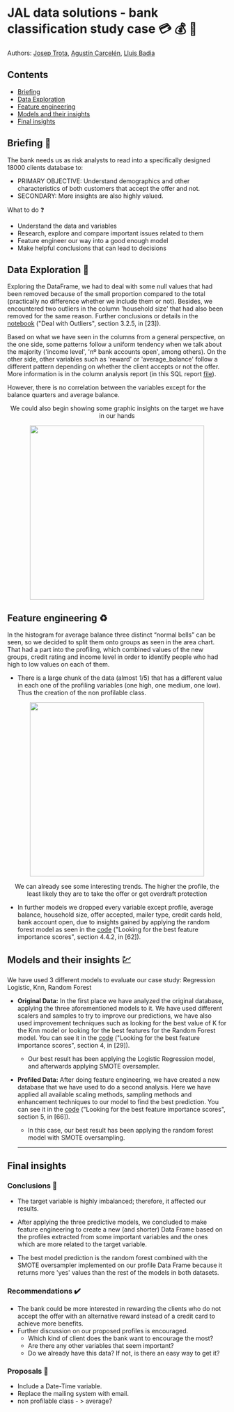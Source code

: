 # JAL data solutions - bank classification study case :credit_card: :moneybag: :currency_exchange:
Authors: [Josep Trota](https://www.linkedin.com/in/josep-trota-ochoa-de-eribe-ba01b055/), [Agustín Carcelén](https://www.linkedin.com/in/agustin-carcelen-chicote-b70048231/), [Lluis Badia](https://www.linkedin.com/in/lluis90badia/) 


## Contents

- [Briefing](https://github.com/JosepTrota/JAL-repo/blob/main/README.md#briefing-mag_right)
- [Data Exploration](https://github.com/JosepTrota/JAL-repo/blob/main/README.md#data-exploration-microscope)
- [Feature engineering](https://github.com/JosepTrota/JAL-repo/blob/main/README.md#feature-engineering-recycle)
- [Models and their insights](https://github.com/JosepTrota/JAL-repo/blob/main/README.md#models-and-their-insights-chart)
- [Final insights](https://github.com/JosepTrota/JAL-repo/blob/main/README.md#final-insights)

## Briefing :mag_right:

The bank needs us as risk analysts to read into a specifically designed 18000 clients database to:
* PRIMARY OBJECTIVE: Understand demographics and other characteristics of both customers that accept the offer and not.
* SECONDARY: More insights are also highly valued.

What to do :question:
* Understand the data and variables
* Research, explore and compare important issues related to them
* Feature engineer our way into a good enough model
* Make helpful conclusions that can lead to decisions


## Data Exploration :microscope:

Exploring the DataFrame, we had to deal with some null values that had been removed because of the small proportion compared to the total (practically no difference whether we include them or not). Besides, we encountered two outliers in the column 'household size' that had also been removed for the same reason. Further conclusions or details in the [notebook](https://github.com/JosepTrota/JAL-repo/blob/main/Code/Case%20Studio%20Bank%20Final.ipynb) ("Deal with Outliers", section 3.2.5, in [23]).

Based on what we have seen in the columns from a general perspective, on the one side, some patterns follow a uniform tendency when we talk about the majority ('income level', 'nº bank accounts open', among others). On the other side, other variables such as 'reward' or 'average_balance' follow a different pattern depending on whether the client accepts or not the offer. More information is in the column analysis report (in this SQL report [file](https://github.com/JosepTrota/JAL-repo/blob/main/MySql/Profiles%20and%20patterns.pdf)).

However, there is no correlation between the variables except for the balance quarters and average balance.

<p align="center"> We could also begin showing some graphic insights on the target we have in our hands</p>
<p align="center"><img src="https://user-images.githubusercontent.com/96822258/154541671-856745dd-941b-4c9d-9702-1797873e5155.png"  height="400">


## Feature engineering :recycle:
  
In the histogram for average balance three distinct “normal bells” can be seen, so we decided to split them onto groups as seen in the area chart. That had a part into the profiling, which combined values of the new groups, credit rating and income level in order to identify people who had high to low values on each of them.
*	There is a large chunk of the data (almost 1/5) that has a different value in each one of the profiling variables (one high, one medium, one low). Thus the creation of the non profilable class.

<p align="center"><img src="https://github.com/JosepTrota/JAL-repo/blob/main/Images/Profiling.png?raw=true"  height="400">
<p align="center"> We can already see some interesting trends. The higher the profile, the least likely they are to take the offer or get overdraft protection</p>

*	In further models we dropped every variable except profile, average balance, household size, offer accepted, mailer type, credit cards held, bank account open, due to insights gained by applying the random forest model as seen in the [code](https://github.com/JosepTrota/JAL-repo/blob/main/Code/Case%20Studio%20Bank%20Final.ipynb) ("Looking for the best feature importance scores", section 4.4.2, in [62]).



## Models and their insights :chart:

We have used 3 different models to evaluate our case study: Regression Logistic, Knn, Random Forest<BR>
  
- **Original Data:** In the first place we have analyzed the original database, applying the three aforementioned models to it. We have used different scalers and samples to try to improve our predictions, we have also used improvement techniques such as looking for the best value of K for the Knn model or looking for the best features for the Random Forest model. You can see it in the [code](https://github.com/JosepTrota/JAL-repo/blob/main/Code/Case%20Studio%20Bank%20Final.ipynb) ("Looking for the best feature importance scores", section 4, in [29]).<BR>
  
  * Our best result has been applying the Logistic Regression model, and afterwards applying SMOTE oversampler.
  
- **Profiled Data:** After doing feature engineering, we have created a new database that we have used to do a second analysis. Here we have applied all available scaling methods, sampling methods and enhancement techniques to our model to find the best prediction. You can see it in the [code](https://github.com/JosepTrota/JAL-repo/blob/main/Code/Case%20Studio%20Bank%20Final.ipynb) ("Looking for the best feature importance scores", section 5, in [66]).
  
  * In this case, our best result has been applying the random forest model with SMOTE oversampling.
  
  ---
  
## Final insights 

### Conclusions :memo:
  
* The target variable is highly imbalanced; therefore, it affected our results.

* After applying the three predictive models, we concluded to make feature engineering to create a new (and shorter) Data Frame based on the profiles extracted from some important variables and the ones which are more related to the target variable.

* The best model prediction is the random forest combined with the SMOTE oversampler implemented on our profile Data Frame because it returns more 'yes' values than the rest of the models in both datasets.

### Recommendations :heavy_check_mark:
  
* The bank could be more interested in rewarding the clients who do not accept the offer with an alternative reward instead of a credit card to achieve more benefits.
* Further discussion on our proposed profiles is encouraged.
    * Which kind of client does the bank want to encourage the most?
    * Are there any other variables that seem important?
    * Do we already have this data? If not, is there an easy way to get it? 
  
### Proposals :briefcase:

* Include a Date-Time variable.
* Replace the mailing system with email.
* non profilable class - > average?



  
  
  
  
  
